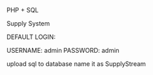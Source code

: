 PHP + SQL

Supply System

DEFAULT LOGIN:

USERNAME: admin
PASSWORD: admin

upload sql to database
name it as SupplyStream
